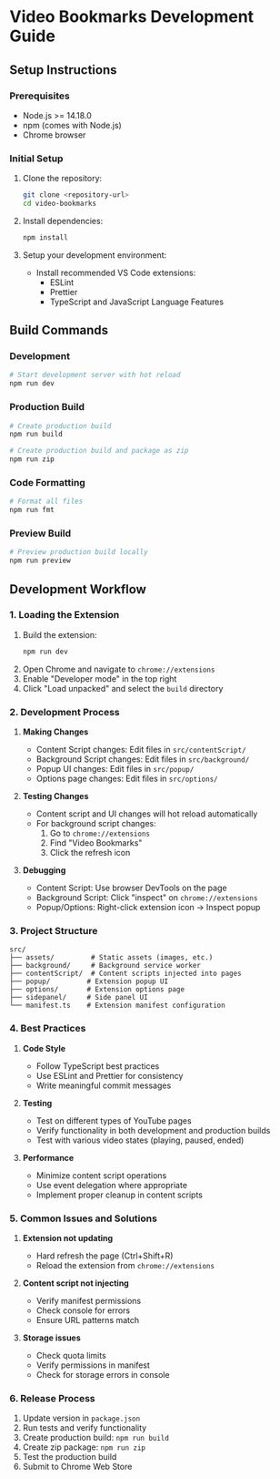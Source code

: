 # Video Bookmarks Development Guide

## Setup Instructions

### Prerequisites
- Node.js >= 14.18.0
- npm (comes with Node.js)
- Chrome browser

### Initial Setup
1. Clone the repository:
   ```bash
   git clone <repository-url>
   cd video-bookmarks
   ```

2. Install dependencies:
   ```bash
   npm install
   ```

3. Setup your development environment:
   - Install recommended VS Code extensions:
     - ESLint
     - Prettier
     - TypeScript and JavaScript Language Features

## Build Commands

### Development
```bash
# Start development server with hot reload
npm run dev
```

### Production Build
```bash
# Create production build
npm run build

# Create production build and package as zip
npm run zip
```

### Code Formatting
```bash
# Format all files
npm run fmt
```

### Preview Build
```bash
# Preview production build locally
npm run preview
```

## Development Workflow

### 1. Loading the Extension
1. Build the extension:
   ```bash
   npm run dev
   ```
2. Open Chrome and navigate to `chrome://extensions`
3. Enable "Developer mode" in the top right
4. Click "Load unpacked" and select the `build` directory

### 2. Development Process
1. **Making Changes**
   - Content Script changes: Edit files in `src/contentScript/`
   - Background Script changes: Edit files in `src/background/`
   - Popup UI changes: Edit files in `src/popup/`
   - Options page changes: Edit files in `src/options/`

2. **Testing Changes**
   - Content script and UI changes will hot reload automatically
   - For background script changes:
     1. Go to `chrome://extensions`
     2. Find "Video Bookmarks"
     3. Click the refresh icon

3. **Debugging**
   - Content Script: Use browser DevTools on the page
   - Background Script: Click "inspect" on `chrome://extensions`
   - Popup/Options: Right-click extension icon → Inspect popup

### 3. Project Structure
```
src/
├── assets/         # Static assets (images, etc.)
├── background/     # Background service worker
├── contentScript/  # Content scripts injected into pages
├── popup/         # Extension popup UI
├── options/       # Extension options page
├── sidepanel/     # Side panel UI
└── manifest.ts    # Extension manifest configuration
```

### 4. Best Practices
1. **Code Style**
   - Follow TypeScript best practices
   - Use ESLint and Prettier for consistency
   - Write meaningful commit messages

2. **Testing**
   - Test on different types of YouTube pages
   - Verify functionality in both development and production builds
   - Test with various video states (playing, paused, ended)

3. **Performance**
   - Minimize content script operations
   - Use event delegation where appropriate
   - Implement proper cleanup in content scripts

### 5. Common Issues and Solutions
1. **Extension not updating**
   - Hard refresh the page (Ctrl+Shift+R)
   - Reload the extension from `chrome://extensions`

2. **Content script not injecting**
   - Verify manifest permissions
   - Check console for errors
   - Ensure URL patterns match

3. **Storage issues**
   - Check quota limits
   - Verify permissions in manifest
   - Check for storage errors in console

### 6. Release Process
1. Update version in `package.json`
2. Run tests and verify functionality
3. Create production build: `npm run build`
4. Create zip package: `npm run zip`
5. Test the production build
6. Submit to Chrome Web Store 